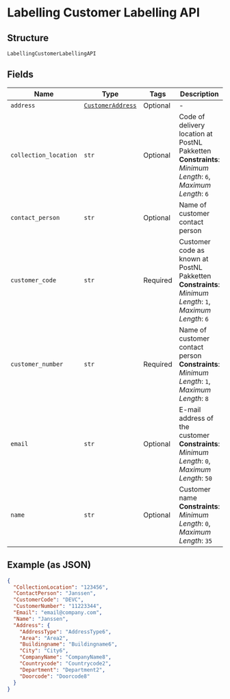 
# Labelling Customer Labelling API

## Structure

`LabellingCustomerLabellingAPI`

## Fields

| Name | Type | Tags | Description |
|  --- | --- | --- | --- |
| `address` | [`CustomerAddress`](../../doc/models/customer-address.md) | Optional | - |
| `collection_location` | `str` | Optional | Code of delivery location at PostNL Pakketten<br>**Constraints**: *Minimum Length*: `6`, *Maximum Length*: `6` |
| `contact_person` | `str` | Optional | Name of customer contact person |
| `customer_code` | `str` | Required | Customer code as known at PostNL Pakketten<br>**Constraints**: *Minimum Length*: `1`, *Maximum Length*: `6` |
| `customer_number` | `str` | Required | Name of customer contact person<br>**Constraints**: *Minimum Length*: `1`, *Maximum Length*: `8` |
| `email` | `str` | Optional | E-mail address of the customer<br>**Constraints**: *Minimum Length*: `0`, *Maximum Length*: `50` |
| `name` | `str` | Optional | Customer name<br>**Constraints**: *Minimum Length*: `0`, *Maximum Length*: `35` |

## Example (as JSON)

```json
{
  "CollectionLocation": "123456",
  "ContactPerson": "Janssen",
  "CustomerCode": "DEVC",
  "CustomerNumber": "11223344",
  "Email": "email@company.com",
  "Name": "Janssen",
  "Address": {
    "AddressType": "AddressType6",
    "Area": "Area2",
    "Buildingname": "Buildingname6",
    "City": "City6",
    "CompanyName": "CompanyName8",
    "Countrycode": "Countrycode2",
    "Department": "Department2",
    "Doorcode": "Doorcode8"
  }
}
```

